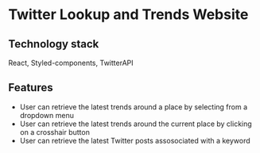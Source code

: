 # Twitter Lookup and Trends Website

## Technology stack
React, Styled-components, TwitterAPI

## Features
- User can retrieve the latest trends around a place by selecting from a dropdown menu
- User can retrieve the latest trends around the current place by clicking on a crosshair button
- User can retrieve the latest Twitter posts assosociated with a keyword
